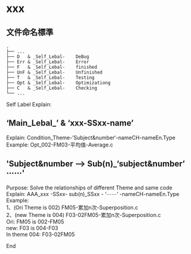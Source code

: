 # xxx
## 文件命名標準
```
.
├── ...
├── D   & _Self_Lebal-    DeBug
├── Err & _Self_Lebal-    Error
├── F   & _Self_Lebal-    finished
├── UnF & _Self_Lebal-    Unfinished
├── T   & _Self_Lebal-    Testing
├── Opt & _Self_Lebal-    Optimizationg
├── C   & _Self_Lebal-    Checking
└── ...
```

 Self Label Explain:  

 ‘Main_Lebal_’ & ‘xxx-SSxx-name’  
---
 Explain: Condition_Theme-’Subject&number‘-nameCH-nameEn.Type  
 Example: Opt_002-FM03-平均值-Average.c  


 'Subject&number ——> Sub(n)_‘subject&number’ ⋯⋯'  
---
 Purpose: Solve the relationships of different Theme and same code  
 Explain: AAA_xxx -SSxx- sub(n)_SSxx - ‘⋯⋯’ -nameCH-nameEn.Type  
 Example:  
           1、(Ori Theme is 002) FM05-累加n次-Superposition.c  
           2、(new Theme is 004) F03-02FM05-累加n次-Superposition.c  
               Ori: FM05 is 002-FM05  
               new: F03 is 004-F03  
               In theme 004: F03-02FM05  



End  